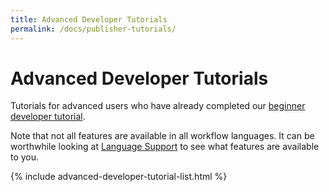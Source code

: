 ```yaml
---
title: Advanced Developer Tutorials
permalink: /docs/publisher-tutorials/
---
```


# Advanced Developer Tutorials

Tutorials for advanced users who have already completed our [beginner developer tutorial](/docs/prereqs/).

Note that not all features are available in all workflow languages. It can be worthwhile looking at [Language Support](/docs/user-tutorials/language-support/) to see what features are available to you. 

{% include advanced-developer-tutorial-list.html %}
